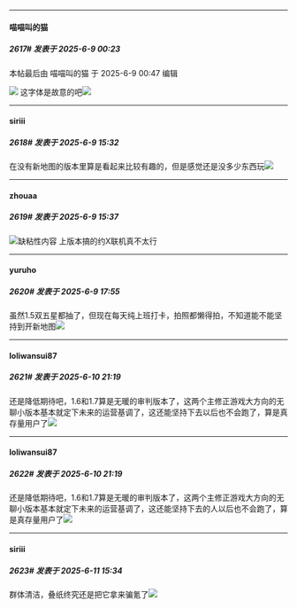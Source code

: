﻿
*****

####  喵喵叫的猫  
##### 2617#       发表于 2025-6-9 00:23

 本帖最后由 喵喵叫的猫 于 2025-6-9 00:47 编辑 

<img src="https://p.sda1.dev/24/e6de7af7917006a18cfc95475ddd6685/image.jpg" referrerpolicy="no-referrer">
这字体是故意的吧<img src="https://static.stage1st.com/image/smiley/face2017/067.png" referrerpolicy="no-referrer">

*****

####  siriii  
##### 2618#       发表于 2025-6-9 15:32

在没有新地图的版本里算是看起来比较有趣的，但是感觉还是没多少东西玩<img src="https://static.stage1st.com/image/smiley/face2017/068.png" referrerpolicy="no-referrer">


*****

####  zhouaa  
##### 2619#       发表于 2025-6-9 15:37

<img src="https://static.stage1st.com/image/smiley/face2017/037.png" referrerpolicy="no-referrer">缺粘性内容 上版本搞的约X联机真不太行

*****

####  yuruho  
##### 2620#       发表于 2025-6-9 17:55

虽然1.5双五星都抽了，但现在每天纯上班打卡，拍照都懒得拍，不知道能不能坚持到开新地图<img src="https://static.stage1st.com/image/smiley/face2017/007.png" referrerpolicy="no-referrer">


*****

####  loliwansui87  
##### 2621#       发表于 2025-6-10 21:19

还是降低期待吧，1.6和1.7算是无暖的审判版本了，这两个主修正游戏大方向的无聊小版本基本就定下未来的运营基调了，这还能坚持下去以后也不会跑了，算是真存量用户了<img src="https://static.stage1st.com/image/smiley/face2017/001.png" referrerpolicy="no-referrer">


*****

####  loliwansui87  
##### 2622#       发表于 2025-6-10 21:19

还是降低期待吧，1.6和1.7算是无暖的审判版本了，这两个主修正游戏大方向的无聊小版本基本就定下未来的运营基调了，这还能坚持下去的人以后也不会跑了，算是真存量用户了<img src="https://static.stage1st.com/image/smiley/face2017/001.png" referrerpolicy="no-referrer">

*****

####  siriii  
##### 2623#       发表于 2025-6-11 15:34

群体清洁，叠纸终究还是把它拿来骗氪了<img src="https://static.stage1st.com/image/smiley/face2017/067.png" referrerpolicy="no-referrer">

